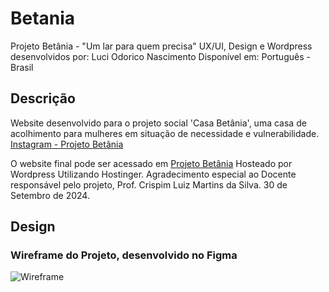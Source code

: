 # Betania
Projeto Betânia - "Um lar para quem precisa"
UX/UI, Design e Wordpress desenvolvidos por: Luci Odorico Nascimento
Disponível em: Português - Brasil

## Descrição
Website desenvolvido para o projeto social 'Casa Betânia', uma casa de acolhimento para mulheres em situação de necessidade e vulnerabilidade.
[Instagram - Projeto Betânia](https://www.instagram.com/projetocasabetania1)

O website final pode ser acessado em [Projeto Betânia](https://betania.associacaocasadedavi.com.br/)
Hosteado por Wordpress Utilizando Hostinger.
Agradecimento especial ao Docente responsável pelo projeto, Prof. Crispim Luiz Martins da Silva.
30 de Setembro de 2024.

## Design
### Wireframe do Projeto, desenvolvido no Figma
![Wireframe](https://github.com/user-attachments/assets/9158b2f2-0780-4a51-a60c-d0828546c883)
